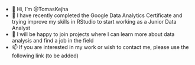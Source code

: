- 👋 Hi, I’m @TomasKejha
- 👀 I have recently completed the Google Data Analytics Certificate and trying improve my skills in RStudio to start working as a Junior Data Analyst
- 💞️ I will be happy to join projects where I can learn more about data analysis and find a job in the field
- 📫 If you are interested in my work or wish to contact me, please use the following link (to be added)

<!---
TomasKejha/TomasKejha is a ✨ special ✨ repository because its `README.md` (this file) appears on your GitHub profile.
You can click the Preview link to take a look at your changes.
--->
